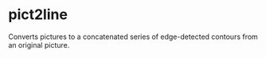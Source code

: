 # pict2line
Converts pictures to a concatenated series of edge-detected contours from an original picture. 
